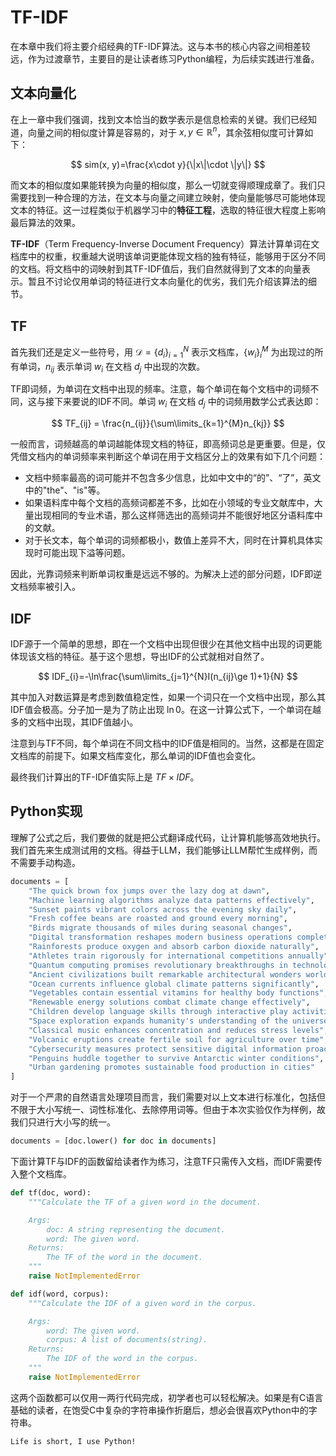 # TF-IDF

在本章中我们将主要介绍经典的TF-IDF算法。这与本书的核心内容之间相差较远，作为过渡章节，主要目的是让读者练习Python编程，为后续实践进行准备。

## 文本向量化

在上一章中我们强调，找到文本恰当的数学表示是信息检索的关键。我们已经知道，向量之间的相似度计算是容易的，对于 $x,y\in \mathbb{R}^{n}$，其余弦相似度可计算如下：

$$
sim(x, y)=\frac{x\cdot y}{\|x\|\cdot \|y\|}
$$

而文本的相似度如果能转换为向量的相似度，那么一切就变得顺理成章了。我们只需要找到一种合理的方法，在文本与向量之间建立映射，使向量能够尽可能地体现文本的特征。这一过程类似于机器学习中的**特征工程**，选取的特征很大程度上影响最后算法的效果。

**TF-IDF**（Term Frequency-Inverse Document Frequency）算法计算单词在文档库中的权重，权重越大说明该单词更能体现文档的独有特征，能够用于区分不同的文档。将文档中的词映射到其TF-IDF值后，我们自然就得到了文本的向量表示。暂且不讨论仅用单词的特征进行文本向量化的优劣，我们先介绍该算法的细节。

## TF

首先我们还是定义一些符号，用 $\mathcal{D}=\{d_i\}_{i=1}^{N}$ 表示文档库，$\{w_{i}\}_{i}^{M}$ 为出现过的所有单词，$n_{ij}$ 表示单词 $w_{i}$ 在文档 $d_{j}$ 中出现的次数。

TF即词频，为单词在文档中出现的频率。注意，每个单词在每个文档中的词频不同，这与接下来要说的IDF不同。单词 $w_{i}$ 在文档 $d_{j}$ 中的词频用数学公式表达即：

$$
TF_{ij} = \frac{n_{ij}}{\sum\limits_{k=1}^{M}n_{kj}}
$$

一般而言，词频越高的单词越能体现文档的特征，即高频词总是更重要。但是，仅凭借文档内的单词频率来判断这个单词在用于文档区分上的效果有如下几个问题：

- 文档中频率最高的词可能并不包含多少信息，比如中文中的“的”、“了”，英文中的"the"、"is"等。
- 如果语料库中每个文档的高频词都差不多，比如在小领域的专业文献库中，大量出现相同的专业术语，那么这样筛选出的高频词并不能很好地区分语料库中的文献。
- 对于长文本，每个单词的词频都极小，数值上差异不大，同时在计算机具体实现时可能出现下溢等问题。

因此，光靠词频来判断单词权重是远远不够的。为解决上述的部分问题，IDF即逆文档频率被引入。

## IDF

IDF源于一个简单的思想，即在一个文档中出现但很少在其他文档中出现的词更能体现该文档的特征。基于这个思想，导出IDF的公式就相对自然了。

$$
IDF_{i}=-\ln\frac{\sum\limits_{j=1}^{N}I(n_{ij}\ge 1)+1}{N}
$$

其中加入对数运算是考虑到数值稳定性，如果一个词只在一个文档中出现，那么其IDF值会极高。分子加一是为了防止出现 $\ln 0$。在这一计算公式下，一个单词在越多的文档中出现，其IDF值越小。

注意到与TF不同，每个单词在不同文档中的IDF值是相同的。当然，这都是在固定文档库的前提下。如果文档库变化，那么单词的IDF值也会变化。

最终我们计算出的TF-IDF值实际上是 $TF\times IDF$。

## Python实现

理解了公式之后，我们要做的就是把公式翻译成代码，让计算机能够高效地执行。我们首先来生成测试用的文档。得益于LLM，我们能够让LLM帮忙生成样例，而不需要手动构造。

```Python
documents = [
	"The quick brown fox jumps over the lazy dog at dawn",
	"Machine learning algorithms analyze data patterns effectively",
	"Sunset paints vibrant colors across the evening sky daily",
	"Fresh coffee beans are roasted and ground every morning",
	"Birds migrate thousands of miles during seasonal changes",
	"Digital transformation reshapes modern business operations completely",
	"Rainforests produce oxygen and absorb carbon dioxide naturally",
	"Athletes train rigorously for international competitions annually",
	"Quantum computing promises revolutionary breakthroughs in technology",
	"Ancient civilizations built remarkable architectural wonders worldwide",
	"Ocean currents influence global climate patterns significantly",
	"Vegetables contain essential vitamins for healthy body functions",
	"Renewable energy solutions combat climate change effectively",
	"Children develop language skills through interactive play activities",
	"Space exploration expands humanity's understanding of the universe",
	"Classical music enhances concentration and reduces stress levels",
	"Volcanic eruptions create fertile soil for agriculture over time",
	"Cybersecurity measures protect sensitive digital information proactively",
	"Penguins huddle together to survive Antarctic winter conditions",
	"Urban gardening promotes sustainable food production in cities"
]
```

对于一个严肃的自然语言处理项目而言，我们需要对以上文本进行标准化，包括但不限于大小写统一、词性标准化、去除停用词等。但由于本次实验仅作为样例，故我们只进行大小写的统一。

```Python
documents = [doc.lower() for doc in documents]
```

下面计算TF与IDF的函数留给读者作为练习，注意TF只需传入文档，而IDF需要传入整个文档库。

```python
def tf(doc, word):
    """Calculate the TF of a given word in the document.

    Args:
        doc: A string representing the document.
        word: The given word.
    Returns:
        The TF of the word in the document.
    """
    raise NotImplementedError

def idf(word, corpus):
    """Calculate the IDF of a given word in the corpus.

    Args:
        word: The given word.
        corpus: A list of documents(string).
    Returns:
        The IDF of the word in the corpus.
    """
    raise NotImplementedError
```

这两个函数都可以仅用一两行代码完成，初学者也可以轻松解决。如果是有C语言基础的读者，在饱受C中复杂的字符串操作折磨后，想必会很喜欢Python中的字符串。

```admonish hint
Life is short, I use Python!
```